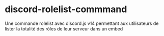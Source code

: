 # discord-rolelist-commmand
Une commande rolelist avec discord.js v14 permettant aux utilisateurs de lister la totalité des rôles de leur serveur dans un embed
